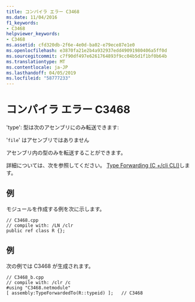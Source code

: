 ```yaml
---
title: コンパイラ エラー C3468
ms.date: 11/04/2016
f1_keywords:
- C3468
helpviewer_keywords:
- C3468
ms.assetid: cfd320db-2f6e-4e0d-ba02-e79ece87e1e0
ms.openlocfilehash: e3870fa21e2b4a932937edd49091980406a5ff0d
ms.sourcegitcommit: c7f90df497e6261764893f9cc04b5d1f1bf0b64b
ms.translationtype: MT
ms.contentlocale: ja-JP
ms.lasthandoff: 04/05/2019
ms.locfileid: "58777233"
---
```

# <a name="compiler-error-c3468"></a>コンパイラ エラー C3468

'type': 型は次のアセンブリにのみ転送できます:

'`file`' はアセンブリではありません

アセンブリ内の型のみを転送することができます。

詳細については、次を参照してください。 [Type Forwarding (C +/cli CLI)](../../extensions/type-forwarding-cpp-cli.md)します。

## <a name="example"></a>例

モジュールを作成する例を次に示します。

```
// C3468.cpp
// compile with: /LN /clr
public ref class R {};
```

## <a name="example"></a>例

次の例では C3468 が生成されます。

```
// C3468_b.cpp
// compile with: /clr /c
#using "C3468.netmodule"
[ assembly:TypeForwardedTo(R::typeid) ];   // C3468
```